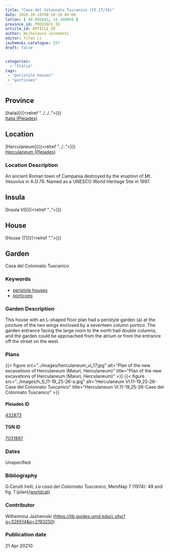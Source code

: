 ```yaml
---
title: "Casa del Colonnato Tuscanico (VI.17/26)"
date: 2020-10-10T00:10:10-04:00
latlon: [ 40.805843, 14.348058 ]
province_id: PROVINCE_ID
article_id: ARTICLE_ID
author: Wilhelmina Jashemski
editor: Yifan Li
jashemski-catalogue: 557
draft: false


categories:
  - "Italia"
tags:
 - "peristyle houses"
 - "porticoes"
---
```


## Province

[Italia]({{<relref "../../..">}}) \
[Italia (Pleiades)](https://pleiades.stoa.org/places/1052)



## Location

[Herculaneum]({{<relref "../..">}}) \
[Herculaneum (Pleiades)](https://pleiades.stoa.org/places/432873)

### Location Description
An ancient Roman town of Campania destroyed by the eruption of Mt. Vesuvius in A.D.79. Named as a UNESCO World Heritage Site in 1997.


## Insula
[Insula VI]({{<relref "..">}})

## House
[House 17]({{<relref ".">}})

## Garden
Casa del Colonnato Tuscanico


### Keywords
 - [peristyle houses](http://vocab.getty.edu/page/aat/300005452)
 - [porticoes](http://vocab.getty.edu/page/aat/300004145)



### Garden Description
This house with an L-shaped floor plan had a peristyle garden (a) at the juncture of the two wings enclosed by a seventeen column portico. The garden entrance facing the large room to the north had double columns, and the garden could be approached from the atrium or from the entrance off the street on the west.

### Plans
{{< figure src="../images/herculaneum_vi_17.jpg" alt="Plan of the new excavations of Herculaneum (Maiuri, Herculaneum)" title="Plan of the new excavations of Herculaneum (Maiuri, Herculaneum)" >}}
{{< figure src="../images/h_6_11-19_25-26-a.jpg" alt="Herculaneum VI.11-19,25-26-Case del Colonnato Tuscanico" title="Herculaneum VI.11-19,25-26-Case del Colonnato Tuscanico" >}}



#### Pleiades ID
[432873](https://pleiades.stoa.org/places/432873)

#### TGN ID
[7031897](http://vocab.getty.edu/page/tgn/7031897)

### Dates
Unspecified

### Bibliography
G.Cerulli Irelli, *La casa del Colonnato Tuscanico*, MemNap 7 (1974): 49 and fig. 1 (plan)[(worldcat)](http://www.worldcat.org/oclc/990804745)



### Contributor
Wilhelmina Jashemski (https://lib.guides.umd.edu/c.php?g=326514&p=2193250)


### Publication date

21 Apr 20210
